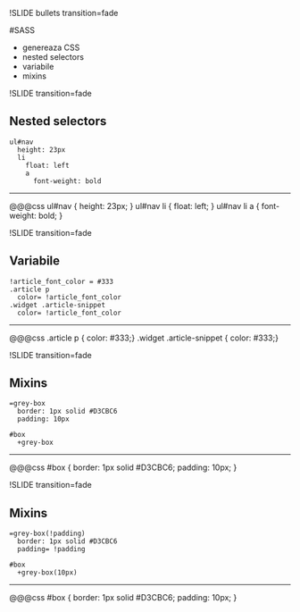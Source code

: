 !SLIDE bullets transition=fade

#SASS

* genereaza CSS
* nested selectors
* variabile
* mixins


!SLIDE transition=fade

## Nested selectors

    ul#nav
      height: 23px
      li
        float: left
        a 
          font-weight: bold

<hr />
    @@@css
    ul#nav {
      height: 23px; }
      ul#nav li {
        float: left; }
        ul#nav li a {
          font-weight: bold; }

!SLIDE transition=fade

## Variabile

    !article_font_color = #333
    .article p
      color= !article_font_color
    .widget .article-snippet
      color= !article_font_color
    
<hr />
    @@@css
    .article p {
      color: #333;}
    .widget .article-snippet {
      color: #333;}

!SLIDE transition=fade

## Mixins
    =grey-box
      border: 1px solid #D3CBC6
      padding: 10px

    #box
      +grey-box
<hr />
    @@@css
    #box {
      border: 1px solid #D3CBC6;
      padding: 10px;
    }
    
!SLIDE transition=fade

## Mixins
    =grey-box(!padding)
      border: 1px solid #D3CBC6
      padding= !padding

    #box
      +grey-box(10px)
    
<hr />
    @@@css
    #box {
      border: 1px solid #D3CBC6;
      padding: 10px;
    }